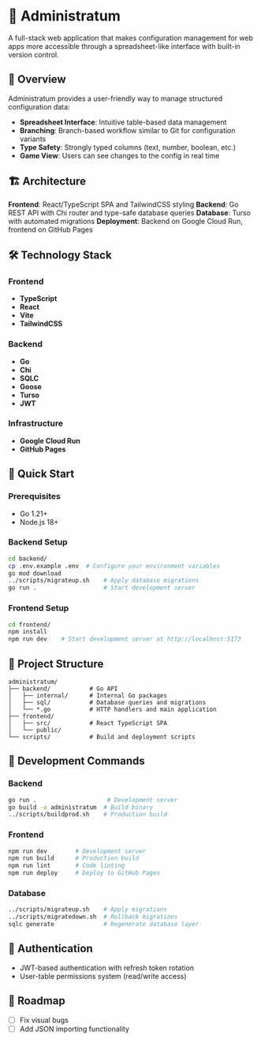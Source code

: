 # 📜 Administratum

A full-stack web application that makes configuration management for web apps more accessible through a spreadsheet-like interface with built-in version control.

## 🎯 Overview

Administratum provides a user-friendly way to manage structured configuration data:

- **Spreadsheet Interface**: Intuitive table-based data management
- **Branching**: Branch-based workflow similar to Git for configuration variants
- **Type Safety**: Strongly typed columns (text, number, boolean, etc.)
- **Game View**: Users can see changes to the config in real time

## 🏗️ Architecture

**Frontend**: React/TypeScript SPA and TailwindCSS styling
**Backend**: Go REST API with Chi router and type-safe database queries
**Database**: Turso with automated migrations
**Deployment**: Backend on Google Cloud Run, frontend on GitHub Pages

## 🛠️ Technology Stack

### Frontend
- **TypeScript**
- **React**
- **Vite**
- **TailwindCSS**

### Backend
- **Go**
- **Chi**
- **SQLC**
- **Goose**
- **Turso**
- **JWT**

### Infrastructure
- **Google Cloud Run**
- **GitHub Pages**

## 🚀 Quick Start

### Prerequisites
- Go 1.21+
- Node.js 18+

### Backend Setup
```bash
cd backend/
cp .env.example .env  # Configure your environment variables
go mod download
../scripts/migrateup.sh    # Apply database migrations
go run .                   # Start development server
```

### Frontend Setup
```bash
cd frontend/
npm install
npm run dev    # Start development server at http://localhost:5173
```

## 📁 Project Structure

```
administratum/
├── backend/           # Go API
│   ├── internal/      # Internal Go packages
│   ├── sql/           # Database queries and migrations
│   └── *.go           # HTTP handlers and main application
├── frontend/
│   ├── src/           # React TypeScript SPA
│   └── public/
└── scripts/           # Build and deployment scripts
```

## 🔧 Development Commands

### Backend
```bash
go run .                    # Development server
go build -o administratum  # Build binary
../scripts/buildprod.sh    # Production build
```

### Frontend
```bash
npm run dev        # Development server
npm run build      # Production build
npm run lint       # Code linting
npm run deploy     # Deploy to GitHub Pages
```

### Database
```bash
../scripts/migrateup.sh    # Apply migrations
../scripts/migratedown.sh  # Rollback migrations
sqlc generate              # Regenerate database layer
```

## 🔐 Authentication

- JWT-based authentication with refresh token rotation
- User-table permissions system (read/write access)

## 🎒 Roadmap

- [ ] Fix visual bugs
- [ ] Add JSON importing functionality
